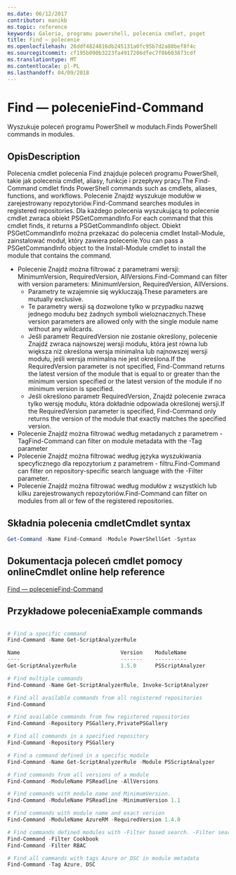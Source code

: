 ```yaml
---
ms.date: 06/12/2017
contributor: manikb
ms.topic: reference
keywords: Galeria, programu powershell, polecenia cmdlet, psget
title: Find — polecenie
ms.openlocfilehash: 26ddf4824816db245131a0fc95b7d2a88bef8f4c
ms.sourcegitcommit: cf195b090b3223fa4917206dfec7f0b603873cdf
ms.translationtype: MT
ms.contentlocale: pl-PL
ms.lasthandoff: 04/09/2018
---
```

# <a name="find-command"></a><span data-ttu-id="a1cc9-103">Find — polecenie</span><span class="sxs-lookup"><span data-stu-id="a1cc9-103">Find-Command</span></span>

<span data-ttu-id="a1cc9-104">Wyszukuje poleceń programu PowerShell w modułach.</span><span class="sxs-lookup"><span data-stu-id="a1cc9-104">Finds PowerShell commands in modules.</span></span>

## <a name="description"></a><span data-ttu-id="a1cc9-105">Opis</span><span class="sxs-lookup"><span data-stu-id="a1cc9-105">Description</span></span>
<span data-ttu-id="a1cc9-106">Polecenia cmdlet polecenia Find znajduje poleceń programu PowerShell, takie jak polecenia cmdlet, aliasy, funkcje i przepływy pracy.</span><span class="sxs-lookup"><span data-stu-id="a1cc9-106">The Find-Command cmdlet finds PowerShell commands such as cmdlets, aliases, functions, and workflows.</span></span> <span data-ttu-id="a1cc9-107">Polecenie Znajdź wyszukuje modułów w zarejestrowany repozytoriów.</span><span class="sxs-lookup"><span data-stu-id="a1cc9-107">Find-Command searches modules in registered repositories.</span></span>
<span data-ttu-id="a1cc9-108">Dla każdego polecenia wyszukującą to polecenie cmdlet zwraca obiekt PSGetCommandInfo.</span><span class="sxs-lookup"><span data-stu-id="a1cc9-108">For each command that this cmdlet finds, it returns a PSGetCommandInfo object.</span></span> <span data-ttu-id="a1cc9-109">Obiekt PSGetCommandInfo można przekazać do polecenia cmdlet Install-Module, zainstalować moduł, który zawiera polecenie.</span><span class="sxs-lookup"><span data-stu-id="a1cc9-109">You can pass a PSGetCommandInfo object to the Install-Module cmdlet to install the module that contains the command.</span></span>

- <span data-ttu-id="a1cc9-110">Polecenie Znajdź można filtrować z parametrami wersji: MinimumVersion, RequiredVersion, AllVersions.</span><span class="sxs-lookup"><span data-stu-id="a1cc9-110">Find-Command can filter with version parameters: MinimumVersion, RequiredVersion, AllVersions.</span></span>
  - <span data-ttu-id="a1cc9-111">Parametry te wzajemnie się wykluczają.</span><span class="sxs-lookup"><span data-stu-id="a1cc9-111">These parameters are mutually exclusive.</span></span>
  - <span data-ttu-id="a1cc9-112">Te parametry wersji są dozwolone tylko w przypadku nazwę jednego modułu bez żadnych symboli wieloznacznych.</span><span class="sxs-lookup"><span data-stu-id="a1cc9-112">These version parameters are allowed only with the single module name without any wildcards.</span></span>
  - <span data-ttu-id="a1cc9-113">Jeśli parametr RequiredVersion nie zostanie określony, polecenie Znajdź zwraca najnowszej wersji modułu, która jest równa lub większa niż określona wersja minimalna lub najnowszej wersji modułu, jeśli wersja minimalna nie jest określona.</span><span class="sxs-lookup"><span data-stu-id="a1cc9-113">If the RequiredVersion parameter is not specified, Find-Command returns the latest version of the module that is equal to or greater than the minimum version specified or the latest version of the module if no minimum version is specified.</span></span>
  - <span data-ttu-id="a1cc9-114">Jeśli określono parametr RequiredVersion, Znajdź polecenie zwraca tylko wersję modułu, która dokładnie odpowiada określonej wersji.</span><span class="sxs-lookup"><span data-stu-id="a1cc9-114">If the RequiredVersion parameter is specified, Find-Command only returns the version of the module that exactly matches the specified version.</span></span>
- <span data-ttu-id="a1cc9-115">Polecenie Znajdź można filtrować według metadanych z parametrem - Tag</span><span class="sxs-lookup"><span data-stu-id="a1cc9-115">Find-Command can filter on module metadata with the -Tag parameter</span></span>
- <span data-ttu-id="a1cc9-116">Polecenie Znajdź można filtrować według języka wyszukiwania specyficznego dla repozytorium z parametrem - filtru.</span><span class="sxs-lookup"><span data-stu-id="a1cc9-116">Find-Command can filter on repository-specific search language with the -Filter parameter.</span></span>
- <span data-ttu-id="a1cc9-117">Polecenie Znajdź można filtrować według modułów z wszystkich lub kilku zarejestrowanych repozytoriów.</span><span class="sxs-lookup"><span data-stu-id="a1cc9-117">Find-Command can filter on modules from all or few of the registered repositories.</span></span>

## <a name="cmdlet-syntax"></a><span data-ttu-id="a1cc9-118">Składnia polecenia cmdlet</span><span class="sxs-lookup"><span data-stu-id="a1cc9-118">Cmdlet syntax</span></span>
```powershell
Get-Command -Name Find-Command -Module PowerShellGet -Syntax
```

## <a name="cmdlet-online-help-reference"></a><span data-ttu-id="a1cc9-119">Dokumentacja poleceń cmdlet pomocy online</span><span class="sxs-lookup"><span data-stu-id="a1cc9-119">Cmdlet online help reference</span></span>

[<span data-ttu-id="a1cc9-120">Find — polecenie</span><span class="sxs-lookup"><span data-stu-id="a1cc9-120">Find-Command</span></span>](http://go.microsoft.com/fwlink/?LinkId=733636)

## <a name="example-commands"></a><span data-ttu-id="a1cc9-121">Przykładowe polecenia</span><span class="sxs-lookup"><span data-stu-id="a1cc9-121">Example commands</span></span>
```powershell

# Find a specific command
Find-Command -Name Get-ScriptAnalyzerRule

Name                                Version    ModuleName                          Repository
----                                -------    ----------                          ----------
Get-ScriptAnalyzerRule              1.5.0      PSScriptAnalyzer                    PSGallery

# Find multiple commands
Find-Command -Name Get-ScriptAnalyzerRule, Invoke-ScriptAnalyzer

# Find all available commands from all registered repositories
Find-Command

# Find available commands from few registered repositories
Find-Command -Repository PSGallery,PrivatePSGallery

# Find all commands in a specified repository
Find-Command -Repository PSGallery

# Find a command defined in a specific module
Find-Command -Name Get-ScriptAnalyzerRule -Module PSScriptAnalyzer

# Find commands from all versions of a module
Find-Command -ModuleName PSReadline -AllVersions

# Find commands with module name and MinimumVersion.
Find-Command -ModuleName PSReadline -MinimumVersion 1.1

# Find commands with module name and exact version
Find-Command -ModuleName AzureRM -RequiredVersion 1.4.0

# Find commands defined modules with -Filter based search. -Filter searches in description and module names
Find-Command -Filter Cookbook
Find-Command -Filter RBAC

# Find all commands with tags Azure or DSC in module metadata
Find-Command -Tag Azure, DSC

```